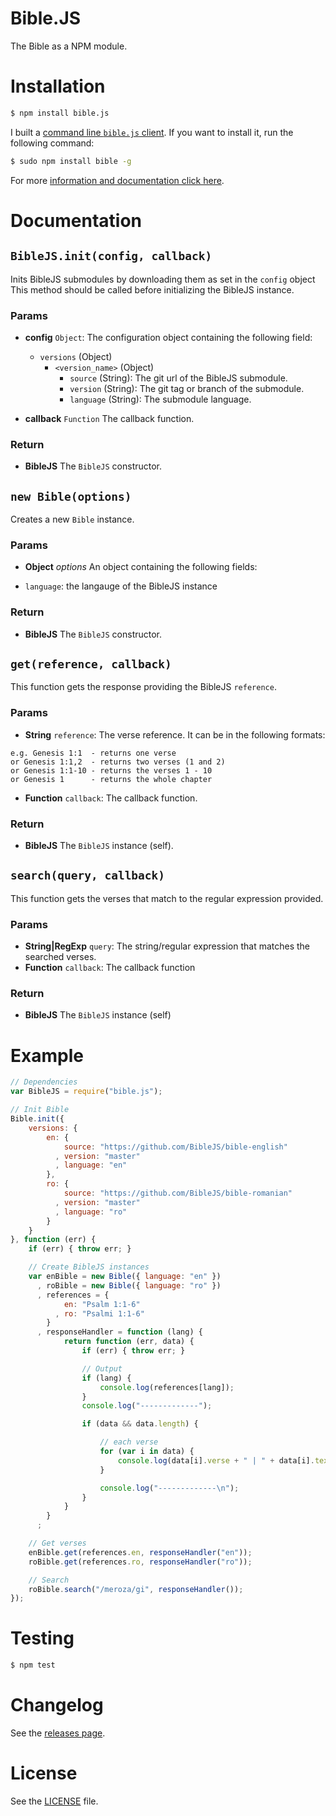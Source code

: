 Bible.JS
========
The Bible as a NPM module.

# Installation
```sh
$ npm install bible.js
```

I built a [command line `bible.js` client](https://github.com/BibleJS/BibleApp).
If you want to install it, run the following command:

```sh
$ sudo npm install bible -g
```

For more [information and documentation click here](https://github.com/BibleJS/BibleApp).

# Documentation
## `BibleJS.init(config, callback)`
Inits BibleJS submodules by downloading them as set in the `config` object
This method should be called before initializing the BibleJS instance.

### Params
 - **config** `Object`: The configuration object containing the following field:
    - `versions` (Object)
       - `<version_name>` (Object)
          - `source` (String): The git url of the BibleJS submodule.
          - `version` (String): The git tag or branch of the submodule.
          - `language` (String): The submodule language.

 - **callback** `Function` The callback function.

### Return
 - **BibleJS** The `BibleJS` constructor.

## `new Bible(options)`
Creates a new `Bible` instance.

### Params
* **Object** *options* An object containing the following fields:

 - `language`: the langauge of the BibleJS instance

### Return
 - **BibleJS** The `BibleJS` constructor.

## `get(reference, callback)`
This function gets the response providing the BibleJS `reference`.

### Params
- **String** `reference`: The verse reference. It can be in the following formats:
 ```
 e.g. Genesis 1:1  - returns one verse
 or Genesis 1:1,2  - returns two verses (1 and 2)
 or Genesis 1:1-10 - returns the verses 1 - 10
 or Genesis 1      - returns the whole chapter
 ```

- **Function** `callback`: The callback function.

### Return
- **BibleJS** The `BibleJS` instance (self).

## `search(query, callback)`
This function gets the verses that match to the regular expression
provided.

### Params
- **String|RegExp** `query`: The string/regular expression that matches the searched verses.
- **Function** `callback`: The callback function

### Return
- **BibleJS** The `BibleJS` instance (self)

# Example
```js
// Dependencies
var BibleJS = require("bible.js");

// Init Bible
Bible.init({
    versions: {
        en: {
            source: "https://github.com/BibleJS/bible-english"
          , version: "master"
          , language: "en"
        },
        ro: {
            source: "https://github.com/BibleJS/bible-romanian"
          , version: "master"
          , language: "ro"
        }
    }
}, function (err) {
    if (err) { throw err; }

    // Create BibleJS instances
    var enBible = new Bible({ language: "en" })
      , roBible = new Bible({ language: "ro" })
      , references = {
            en: "Psalm 1:1-6"
          , ro: "Psalmi 1:1-6"
        }
      , responseHandler = function (lang) {
            return function (err, data) {
                if (err) { throw err; }

                // Output
                if (lang) {
                    console.log(references[lang]);
                }
                console.log("-------------");

                if (data && data.length) {

                    // each verse
                    for (var i in data) {
                        console.log(data[i].verse + " | " + data[i].text);
                    }

                    console.log("-------------\n");
                }
            }
        }
      ;

    // Get verses
    enBible.get(references.en, responseHandler("en"));
    roBible.get(references.ro, responseHandler("ro"));

    // Search
    roBible.search("/meroza/gi", responseHandler());
});
```

# Testing

```sh
$ npm test
```

# Changelog
See the [releases page](https://github.com/BibleJS/bible.js/releases).

# License
See the [LICENSE](/LICENSE) file.
